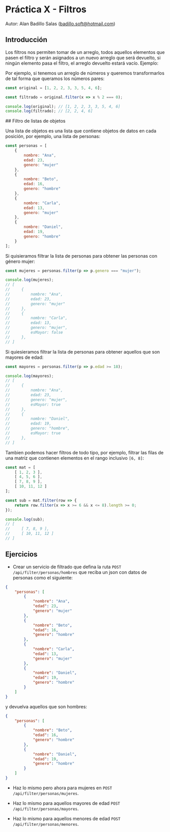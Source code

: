 # Práctica X - Filtros

Autor: Alan Badillo Salas (badillo.soft@hotmail.com)

## Introducción

Los filtros nos permiten tomar de un arreglo, todos aquellos elementos que pasen el filtro y serán asignados a un nuevo arreglo que será devuelto, si ningún elemento pasa el filtro, el arreglo devuelto estará vacío. Ejemplo:

Por ejemplo, si tenemos un arreglo de números y queremos transformarlos de tal forma que queramos los números pares:

~~~js
const original = [1, 2, 2, 3, 3, 5, 4, 6];

const filtrado = original.filter(x => x % 2 === 0);

console.log(original); // [1, 2, 2, 3, 3, 5, 4, 6]
console.log(filtrado); // [2, 2, 4, 6]
~~~

## Filtro de listas de objetos

Una lista de objetos es una lista que contiene objetos de datos en cada posición, por ejemplo, una lista de personas:

~~~js
const personas = [
    {
        nombre: "Ana",
        edad: 23,
        genero: "mujer"
    },
    {
        nombre: "Beto",
        edad: 16,
        genero: "hombre"
    },
    {
        nombre: "Carla",
        edad: 13,
        genero: "mujer"
    },
    {
        nombre: "Daniel",
        edad: 19,
        genero: "hombre"
    }
];
~~~

Si quisieramos filtrar la lista de personas para obtener las personas con género mujer:

~~~js
const mujeres = personas.filter(p => p.genero === "mujer");

console.log(mujeres);
// [
//     {
//         nombre: "Ana",
//         edad: 23,
//         genero: "mujer"
//     },
//     {
//         nombre: "Carla",
//         edad: 13,
//         genero: "mujer",
//         esMayor: false
//     },
// ]
~~~

Si quiesieramos filtrar la lista de personas para obtener aquellos que son mayores de edad:

~~~js
const mayores = personas.filter(p => p.edad >= 18);

console.log(mayores);
// [
//     {
//         nombre: "Ana",
//         edad: 23,
//         genero: "mujer",
//         esMayor: true
//     },
//     {
//         nombre: "Daniel",
//         edad: 19,
//         genero: "hombre",
//         esMayor: true
//     },
// ]
~~~

Tambien podemos hacer filtros de todo tipo, por ejemplo, filtrar las filas de una matriz que contienen elementos en el rango inclusivo `[6, 8]`:

~~~js
const mat = [
    [ 1, 2, 3 ],
    [ 4, 5, 6 ],
    [ 7, 8, 9 ],
    [ 10, 11, 12 ]
];

const sub = mat.filter(row => {
    return row.filter(x => x >= 6 && x <= 8).length >= 0;
});

console.log(sub);
// [
//     [ 7, 8, 9 ],
//     [ 10, 11, 12 ]
// ]
~~~

## Ejercicios

* Crear un servicio de filtrado que defina la ruta `POST /api/filter/personas/hombres` que reciba un json con datos de personas como el siguiente:

~~~json
{
    "personas": [
        {
            "nombre": "Ana",
            "edad": 23,
            "genero": "mujer"
        },
        {
            "nombre": "Beto",
            "edad": 16,
            "genero": "hombre"
        },
        {
            "nombre": "Carla",
            "edad": 13,
            "genero": "mujer"
        },
        {
            "nombre": "Daniel",
            "edad": 19,
            "genero": "hombre"
        }
    ]
}
~~~

y devuelva aquellos que son hombres:

~~~json
{
    "personas": [
        {
            "nombre": "Beto",
            "edad": 16,
            "genero": "hombre"
        },
        {
            "nombre": "Daniel",
            "edad": 19,
            "genero": "hombre"
        }
    ]
}
~~~

* Haz lo mismo pero ahora para mujeres en `POST /api/filter/personas/mujeres`.

* Haz lo mismo para aquellos mayores de edad `POST /api/filter/personas/mayores`.

* Haz lo mismo para aquellos menores de edad `POST /api/filter/personas/menores`.